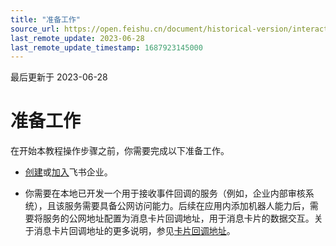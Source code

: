 ```yaml
---
title: "准备工作"
source_url: https://open.feishu.cn/document/historical-version/interactive-message-card-sending/create-app-request-permission
last_remote_update: 2023-06-28
last_remote_update_timestamp: 1687923145000
---
```

最后更新于 2023-06-28

# 准备工作

在开始本教程操作步骤之前，你需要完成以下准备工作。

- [创建](https://www.feishu.cn/hc/zh-CN/articles/360043741453)或[加入](https://www.feishu.cn/hc/zh-CN/articles/360043496893)飞书企业。

- 你需要在本地已开发一个用于接收事件回调的服务（例如，企业内部审核系统），且该服务需要具备公网访问能力。后续在应用内添加机器人能力后，需要将服务的公网地址配置为消息卡片回调地址，用于消息卡片的数据交互。关于消息卡片回调地址的更多说明，参见[卡片回调地址](https://open.feishu.cn/document/ukTMukTMukTM/uYzMxEjL2MTMx4iNzETM)。
